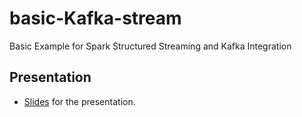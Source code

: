 # basic-Kafka-stream
Basic Example for Spark Structured Streaming and Kafka Integration

## Presentation

- [Slides](https://docs.google.com/presentation/d/e/2PACX-1vTBhHQn-vpGLPD_lwhyVW1LmyMAdn9XSyVrV9bvtNZ-oR9HzqmvstBBnh_7KmhCJ77HbE0HTlhHpm-h/pub?start=true&loop=false&delayms=60000) for the presentation.
